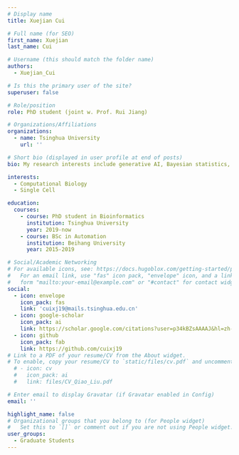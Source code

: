 ```yaml
---
# Display name
title: Xuejian Cui

# Full name (for SEO)
first_name: Xuejian
last_name: Cui

# Username (this should match the folder name)
authors:
  - Xuejian_Cui

# Is this the primary user of the site?
superuser: false

# Role/position
role: PhD student (joint w. Prof. Rui Jiang)

# Organizations/Affiliations
organizations:
  - name: Tsinghua University
    url: ''

# Short bio (displayed in user profile at end of posts)
bio: My research interests include generative AI, Bayesian statistics, and computational biology.

interests:
  - Computational Biology
  - Single Cell

education:
  courses:
    - course: PhD student in Bioinformatics
      institution: Tsinghua University
      year: 2019-now
    - course: BSc in Automation
      institution: Beihang University
      year: 2015-2019

# Social/Academic Networking
# For available icons, see: https://docs.hugoblox.com/getting-started/page-builder/#icons
#   For an email link, use "fas" icon pack, "envelope" icon, and a link in the
#   form "mailto:your-email@example.com" or "#contact" for contact widget.
social:
  - icon: envelope
    icon_pack: fas
    link: 'cuixj19@mails.tsinghua.edu.cn'
  - icon: google-scholar
    icon_pack: ai
    link: https://scholar.google.com/citations?user=p34kBZsAAAAJ&hl=zh-CN
  - icon: github
    icon_pack: fab
    link: https://github.com/cuixj19
# Link to a PDF of your resume/CV from the About widget.
# To enable, copy your resume/CV to `static/files/cv.pdf` and uncomment the lines below.
  # - icon: cv
  #   icon_pack: ai
  #   link: files/CV_Qiao_Liu.pdf

# Enter email to display Gravatar (if Gravatar enabled in Config)
email: ''

highlight_name: false
# Organizational groups that you belong to (for People widget)
#   Set this to `[]` or comment out if you are not using People widget. Principal Investigators/Researchers/Grad Students/Administration/Visitors/Alumni
user_groups:
  - Graduate Students
---
```


<!-- I am an incoming assistant professor at Department of Biostatistics, Yale University. My general research interest lies in the multi-disciplinary area where I have been committed to developing practical statistical and machine learning tools with significance in both statistical theory and applications. In particular, I have been pursuing this research agenda by exploiting the advances in generative artificial intelligence (AI) to tackle several fundamental statistical problems, such as density estimation, causal inference, and unsupervised learning with also broad applications in computational biology. -->


